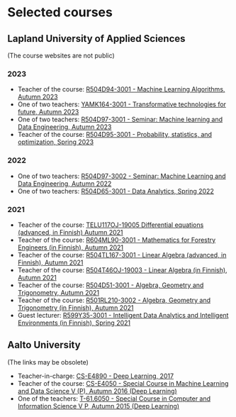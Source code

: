 # Selected courses

## Lapland University of Applied Sciences

(The course websites are not public) 

### 2023
* Teacher of the course: <a href="https://moodle.eoppimispalvelut.fi/course/view.php?id=17445">R504D94-3001 - Machine Learning Algorithms, Autumn 2023</a>
* One of two teachers: <a href="https://moodle.eoppimispalvelut.fi/course/view.php?id=15695">YAMK164-3001 - Transformative technologies for future, Autumn 2023</a>
* One of two teachers: <a href="https://moodle.eoppimispalvelut.fi/course/view.php?id=17431">R504D97-3001 - Seminar: Machine learning and Data Engineering, Autumn 2023</a>
* Teacher of the course: <a href="https://moodle.eoppimispalvelut.fi/course/view.php?id=14313">R504D95-3001 - Probability, statistics, and optimization, Spring 2023</a>

### 2022
* One of two teachers: <a href="https://moodle.eoppimispalvelut.fi/course/view.php?id=13847">R504D97-3002 - Seminar: Machine Learning and Data Engineering, Autumn 2022</a>
* One of two teachers: <a href="https://moodle.eoppimispalvelut.fi/course/view.php?id=12438">R504D65-3001 - Data Analytics, Spring 2022</a> 

### 2021
* Teacher of the course: <a href="https://moodle.eoppimispalvelut.fi/course/view.php?id=9733">TELU117OJ-19005 Differential equations (advanced, in Finnish) Autumn 2021</a> 
* Teacher of the course: <a href="https://moodle.eoppimispalvelut.fi/course/view.php?id=9707">R604ML90-3001 - Mathematics for Forestry Engineers (in Finnish), Autumn 2021</a>
* Teacher of the course: <a href="https://moodle.eoppimispalvelut.fi/course/view.php?id=9734">R504TL167-3001 - Linear Algebra (advanced, in Finnish), Autumn 2021</a>
* Teacher of the course: <a href="https://moodle.eoppimispalvelut.fi/course/view.php?id=9708">R504T46OJ-19003 - Linear Algebra (in Finnish), Autumn 2021</a>
* Teacher of the course: <a href="https://moodle.eoppimispalvelut.fi/course/view.php?id=9709">R504D51-3001 - Algebra, Geometry and Trigonometry, Autumn 2021</a>   
* Teacher of the course: <a href="https://moodle.eoppimispalvelut.fi/course/view.php?id=9710">R501RL210-3002 - Algebra, Geometry and Trigonometry (in Finnish), Autumn 2021 </a>
* Guest lecturer: <a href="https://moodle.eoppimispalvelut.fi/course/view.php?id=8647">R599Y35-3001 - Intelligent Data Analytics and Intelligent Environments (in Finnish), Spring 2021</a>

## Aalto University

(The links may be obsolete)

* Teacher-in-charge: <a href="https://mycourses.aalto.fi/course/view.php?id=16963">CS-E4890 - Deep Learning, 2017</a>
* Teacher of the course: <a href="https://mycourses.aalto.fi/course/view.php?id=15054">CS-E4050 - Special Course in Machine Learning and Data Science V (P), Autumn 2016 (Deep Learning)</a>   
* One of the teachers: <a href="https://mycourses.aalto.fi/course/view.php?id=8861">T-61.6050 - Special Course in Computer and Information Science V P, Autumn 2015 (Deep Learning)</a>
